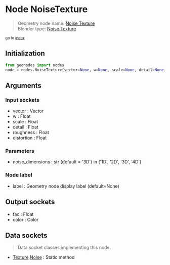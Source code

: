 
# Node NoiseTexture

> Geometry node name: [Noise Texture](https://docs.blender.org/manual/en/latest/modeling/geometry_nodes/texture/noise.html)<br>
  Blender type: [Noise Texture](https://docs.blender.org/api/current/bpy.types.ShaderNodeTexNoise.html)
  
<sub>go to [index](/docs/index.md)</sub>

## Initialization

```python
from geonodes import nodes
node = nodes.NoiseTexture(vector=None, w=None, scale=None, detail=None, roughness=None, distortion=None, noise_dimensions='3D', label=None)
```



## Arguments


### Input sockets

- vector : Vector
- w : Float
- scale : Float
- detail : Float
- roughness : Float
- distortion : Float

### Parameters

- noise_dimensions : str (default = '3D') in ('1D', '2D', '3D', '4D')

### Node label

- label : Geometry node display label (default=None)

## Output sockets

- fac : Float
- color : Color

## Data sockets

> Data socket classes implementing this node.
  
  
- [Texture](/docs/sockets/Texture.md).[Noise](/docs/sockets/Texture.md#noise) : Static method
  
